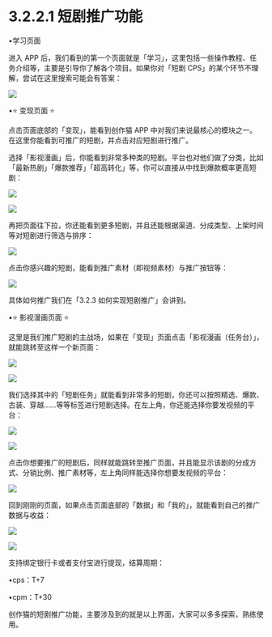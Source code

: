 # 3.2.2.1 短剧推广功能

•学习页面

进入 APP 后，我们看到的第一个页面就是「学习」，这里包括一些操作教程、任务介绍等，主要是引导你了解各个项目。如果你对「短剧 CPS」的某个环节不理解，尝试在这里搜索可能会有答案：

![](img/bc72ec0c4758e928fb54fdd220cb3c2b.png)

•⭐️ 变现页面 ⭐️

点击页面底部的「变现」，能看到创作猫 APP 中对我们来说最核心的模块之一。在这里你能看到可推广的短剧，并点击对应短剧进行推广。

选择「影视漫画」后，你能看到非常多种类的短剧。平台也对他们做了分类，比如「最新热剧」「爆款推荐」「超高转化」等，你可以直接从中找到爆款概率更高短剧：

![](img/046fb7ee3bcf6ab82a5d9583c40cdb16.png)

![](img/e0b27686b12070675499e2345ecfe808.png)

再把页面往下拉，你还能看到更多短剧，并且还能根据渠道、分成类型、上架时间等对短剧进行筛选与排序：

![](img/e1caf6f139912c44e1d3b35837b99fef.png)

点击你感兴趣的短剧，能看到推广素材（即视频素材）与推广按钮等：

![](img/c1132fb60a0c9bd24dcfa2db1f5ba2b3.png)

具体如何推广我们在「3.2.3 如何实现短剧推广」会讲到。

•⭐️ 影视漫画页面 ⭐️

这里是我们推广短剧的主战场，如果在「变现」页面点击「影视漫画（任务台）」，就能跳转至这样一个新页面：

![](img/53107678898e31fe0759a76406673324.png)

![](img/403a1f7819f435362ccec48a3d923877.png)

我们选择其中的「短剧任务」就能看到非常多的短剧，你还可以按照精选、爆款、古装、穿越……等等标签进行短剧选择。在左上角，你还能选择你要发视频的平台：

![](img/4a832e9da61aaf408c845f2b5056c5f6.png)

![](img/87cd569b3ab5a341de3c5a14dc84a075.png)

点击你想要推广的短剧后，同样就能跳转至推广页面，并且能显示该剧的分成方式、分销比例、推广素材等，左上角同样能选择你想要发视频的平台：

![](img/1ce4052f865d764b38dca40d12787252.png)

回到刚刚的页面，如果点击页面底部的「数据」和「我的」，就能看到自己的推广数据与收益：

![](img/8e6624cb161051b50974906928134c50.png)

![](img/7e4251ed2a82dfda7a2bbfe4097c9d7e.png)

支持绑定银行卡或者支付宝进行提现，结算周期：

•cps：T+7

•cpm：T+30

创作猫的短剧推广功能，主要涉及到的就是以上界面，大家可以多多探索，熟练使用。